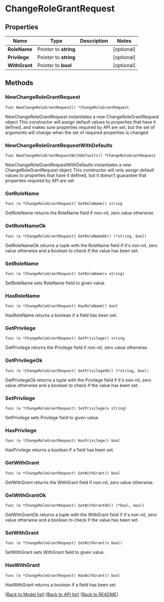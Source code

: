 # ChangeRoleGrantRequest

## Properties

Name | Type | Description | Notes
------------ | ------------- | ------------- | -------------
**RoleName** | Pointer to **string** |  | [optional] 
**Privilege** | Pointer to **string** |  | [optional] 
**WithGrant** | Pointer to **bool** |  | [optional] 

## Methods

### NewChangeRoleGrantRequest

`func NewChangeRoleGrantRequest() *ChangeRoleGrantRequest`

NewChangeRoleGrantRequest instantiates a new ChangeRoleGrantRequest object
This constructor will assign default values to properties that have it defined,
and makes sure properties required by API are set, but the set of arguments
will change when the set of required properties is changed

### NewChangeRoleGrantRequestWithDefaults

`func NewChangeRoleGrantRequestWithDefaults() *ChangeRoleGrantRequest`

NewChangeRoleGrantRequestWithDefaults instantiates a new ChangeRoleGrantRequest object
This constructor will only assign default values to properties that have it defined,
but it doesn't guarantee that properties required by API are set

### GetRoleName

`func (o *ChangeRoleGrantRequest) GetRoleName() string`

GetRoleName returns the RoleName field if non-nil, zero value otherwise.

### GetRoleNameOk

`func (o *ChangeRoleGrantRequest) GetRoleNameOk() (*string, bool)`

GetRoleNameOk returns a tuple with the RoleName field if it's non-nil, zero value otherwise
and a boolean to check if the value has been set.

### SetRoleName

`func (o *ChangeRoleGrantRequest) SetRoleName(v string)`

SetRoleName sets RoleName field to given value.

### HasRoleName

`func (o *ChangeRoleGrantRequest) HasRoleName() bool`

HasRoleName returns a boolean if a field has been set.

### GetPrivilege

`func (o *ChangeRoleGrantRequest) GetPrivilege() string`

GetPrivilege returns the Privilege field if non-nil, zero value otherwise.

### GetPrivilegeOk

`func (o *ChangeRoleGrantRequest) GetPrivilegeOk() (*string, bool)`

GetPrivilegeOk returns a tuple with the Privilege field if it's non-nil, zero value otherwise
and a boolean to check if the value has been set.

### SetPrivilege

`func (o *ChangeRoleGrantRequest) SetPrivilege(v string)`

SetPrivilege sets Privilege field to given value.

### HasPrivilege

`func (o *ChangeRoleGrantRequest) HasPrivilege() bool`

HasPrivilege returns a boolean if a field has been set.

### GetWithGrant

`func (o *ChangeRoleGrantRequest) GetWithGrant() bool`

GetWithGrant returns the WithGrant field if non-nil, zero value otherwise.

### GetWithGrantOk

`func (o *ChangeRoleGrantRequest) GetWithGrantOk() (*bool, bool)`

GetWithGrantOk returns a tuple with the WithGrant field if it's non-nil, zero value otherwise
and a boolean to check if the value has been set.

### SetWithGrant

`func (o *ChangeRoleGrantRequest) SetWithGrant(v bool)`

SetWithGrant sets WithGrant field to given value.

### HasWithGrant

`func (o *ChangeRoleGrantRequest) HasWithGrant() bool`

HasWithGrant returns a boolean if a field has been set.


[[Back to Model list]](../README.md#documentation-for-models) [[Back to API list]](../README.md#documentation-for-api-endpoints) [[Back to README]](../README.md)


